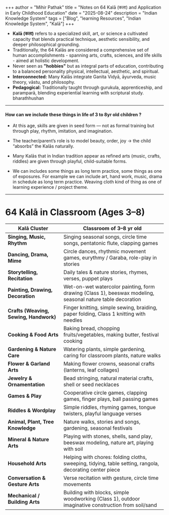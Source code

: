 +++
author = "Mihir Pathak"
title = "Notes on 64 Kalā (कला) and Application in Early Childhood Education"
date = "2025-08-24"
description = "Indian Knowledge System"
tags = ["Blog", "learning Resources", "Indian Knowledge System", "Kalā"]
+++


- **Kalā (कला)** refers to a specialized skill, art, or science a cultivated capacity that blends practical technique, aesthetic sensibility, and deeper philosophical grounding.
- Traditionally, the 64 Kalās are considered a comprehensive set of human accomplishments - spanning arts, crafts, sciences, and life skills - aimed at holistic development.
- Never seen as **"hobbies"** but as integral parts of education, contributing to a balanced personality physical, intellectual, aesthetic, and spiritual.
- **Interconnected:** Many Kalās integrate Ganita Vidyā, āyurveda, music theory, vāstu, and philosophy.
- **Pedagogical:** Traditionally taught through gurukula, apprenticeship, and paramparā, blending experiential learning with scriptural study.
bharathhushan

----

#### How can we include these things in life of 3 to 8yr old children ?

- At this age, skills are given in seed form — not as formal training but through play, rhythm, imitation, and imagination.

- The teacher/parent’s role is to model beauty, order, joy → the child “absorbs” the Kalās naturally.

- Many Kalās that in Indian tradition appear as refined arts (music, crafts, riddles) are given through playful, child-suitable forms.

- We can includes some things as long term practice, some things as one of exposures. For example we can include art, hand work, music, drama in schedule as long term practice. Weaving cloth kind of thing as one of learning experience / project theme. 

---

# 64 Kalā in Classroom (Ages 3–8)

| **Kalā Cluster**             | **Classroom of 3–8 yr old**                                                                 |
|-------------------------------|---------------------------------------------------------------------------------------------|
| **Singing, Music, Rhythm**   | Singing seasonal songs, circle time songs, pentatonic flute, clapping games                  |
| **Dancing, Drama, Mime**     | Circle dances, rhythmic movement games, eurythmy / Garaba, role-play in stories              |
| **Storytelling, Recitation** | Daily tales & nature stories, rhymes, verses, puppet plays                                   |
| **Painting, Drawing, Decoration** | Wet-on-wet watercolor painting, form drawing (Class 1), beeswax modeling, seasonal nature table decoration |
| **Crafts (Weaving, Sewing, Handwork)** | Finger knitting, simple sewing, braiding, paper folding, Class 1 knitting with needles |
| **Cooking & Food Arts**      | Baking bread, chopping fruits/vegetables, making butter, festival cooking                   |
| **Gardening & Nature Care**  | Watering plants, simple gardening, caring for classroom plants, nature walks                 |
| **Flower & Garland Arts**    | Making flower crowns, seasonal crafts (lanterns, leaf collages)                             |
| **Jewelry & Ornamentation**  | Bead stringing, natural material crafts, shell or seed necklaces                            |
| **Games & Play**             | Cooperative circle games, clapping games, finger plays, ball passing games                  |
| **Riddles & Wordplay**       | Simple riddles, rhyming games, tongue twisters, playful language verses                     |
| **Animal, Plant, Tree Knowledge** | Nature walks, stories and songs, gardening, seasonal festivals                          |
| **Mineral & Nature Arts**    | Playing with stones, shells, sand play, beeswax modeling, nature art, playing with soil      |
| **Household Arts**           | Helping with chores: folding cloths, sweeping, tidying, table setting, rangola, decorating center piece |
| **Conversation & Gesture Arts** | Verse recitation with gesture, circle time movements                                     |
| **Mechanical / Building Arts** | Building with blocks, simple woodworking (Class 1), outdoor imaginative construction from soil/sand |
